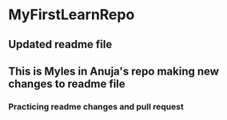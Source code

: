 # MyFirstLearnRepo
## Updated readme file
## This is Myles in Anuja's repo making new changes to readme file
### Practicing readme changes and pull request